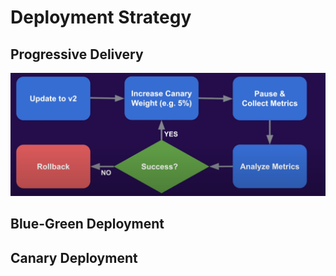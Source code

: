 # Deployment Strategy

## Progressive Delivery
![Progressive Delivery](../assets/progressive-delivery.png)

## Blue-Green Deployment

## Canary Deployment